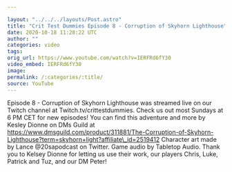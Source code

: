 ```yaml
---

layout: "../../../layouts/Post.astro"
title: "Crit Test Dummies Episode 8 - Corruption of Skyhorn Lighthouse"
date: 2020-10-18 11:28:22 UTC
author: ""
categories: video
tags: 
orig_url: https://www.youtube.com/watch?v=IERFRd6fY30
video_embed: IERFRd6fY30
image:
permalink: /:categories/:title/
source: YouTube
---
```

Episode 8 - Corruption of Skyhorn Lighthouse was streamed live on our Twitch channel at Twitch.tv/crittestdummies. Check us out most Sundays at 6 PM CET for new episodes! You can find this adventure and more by Kesley Dionne on DMs Guild at https://www.dmsguild.com/product/311881/The-Corruption-of-Skyhorn-Lighthouse?term=skyhorn+light?affiliate\_id=2519412 Character art made by Lance @20sapodcast on Twitter. Game audio by Tabletop Audio. Thank you to Kelsey Dionne for letting us use their work, our players Chris, Luke, Patrick and Tuz, and our DM Peter!